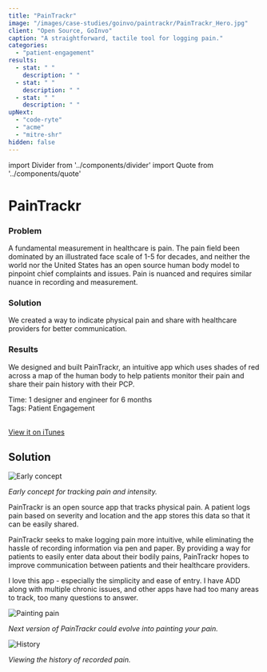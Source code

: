 ```yaml
---
title: "PainTrackr"
image: "/images/case-studies/goinvo/paintrackr/PainTrackr_Hero.jpg"
client: "Open Source, GoInvo"
caption: "A straightforward, tactile tool for logging pain."
categories:
  - "patient-engagement"
results:
  - stat: " "
    description: " "
  - stat: " "
    description: " "
  - stat: " "
    description: " "
upNext:
  - "code-ryte"
  - "acme"
  - "mitre-shr"
hidden: false
---
```

import Divider from '../components/divider'
import Quote from '../components/quote'

# PainTrackr

### Problem

A fundamental measurement in healthcare is pain. The pain field been dominated by an illustrated face scale of 1-5 for decades, and neither the world nor the United States has an open source human body model to pinpoint chief complaints and issues. Pain is nuanced and requires similar nuance in recording and measurement.

### Solution

We created a way to indicate physical pain and share with healthcare providers for better communication.

### Results

We designed and built PainTrackr, an intuitive app which uses shades of red across a map of the human body to help patients monitor their pain and share their pain history with their PCP.

<span class="text--uppercase text--gray text--bold text--spacing">Time:</span> 1 designer and engineer for 6 months
<br/> <span class="text--uppercase text--gray text--bold text--spacing">Tags:</span> Patient Engagement
<br/><br/>

[View it on iTunes](https://itunes.apple.com/us/app/paintrackr-track-pain-chronic/id566170561?mt=8)

<Divider />

## Solution

![Early concept](/images/case-studies/goinvo/paintrackr/PainTrackr_Solution2.jpg)

*Early concept for tracking pain and intensity.*

PainTrackr is an open source app that tracks physical pain. A patient logs pain based on severity and location and the app stores this data so that it can be easily shared.

PainTrackr seeks to make logging pain more intuitive, while eliminating the hassle of recording information via pen and paper. By providing a way for patients to easily enter data about their bodily pains, PainTrackr hopes to improve communication between patients and their healthcare providers.

<Quote quotee="PainTrackr User" quoteeSub="">I love this app - especially the simplicity and ease of entry. I have ADD along with multiple chronic issues, and other apps have had too many areas to track, too many questions to answer.</Quote>

![Painting pain](/images/case-studies/goinvo/paintrackr/Paintrackr_Paint2.jpg)

*Next version of PainTrackr could evolve into painting your pain.*

![History](/images/case-studies/goinvo/paintrackr/PainTrackr_History2.jpg)

*Viewing the history of recorded pain.*
